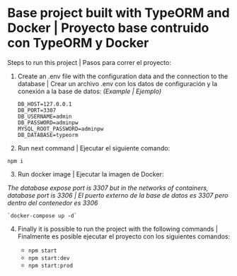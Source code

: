 # Base project built with TypeORM and Docker | Proyecto base contruido con TypeORM y Docker
  
Steps to run this project | Pasos para correr el proyecto:

 1. Create an .env file with the configuration data and the connection to the database | Crear un archivo .env con los datos de configuración y la conexión a la base de datos:
 *(Example | Ejemplo)*
	```
	DB_HOST=127.0.0.1
	DB_PORT=3307
	DB_USERNAME=admin
	DB_PASSWORD=adminpw
	MYSQL_ROOT_PASSWORD=adminpw
	DB_DATABASE=typeorm
	```

 2. Run next command | Ejecutar el siguiente comando:
	
  `npm i`

3. Run docker image | Ejecutar la imagen de Docker:
	
  *The database expose port is 3307 but in the networks of containers, database port is 3306 | El puerto externo de la base de datos es 3307 pero dentro del contenedor es 3306*

	`docker-compose up -d`
 
4. Finally it is possible to run the project with the following commands | Finalmente es posible ejecutar el proyecto con los siguientes comandos:

	- `npm start`
	- `npm start:dev`
	- `npm start:prod`
